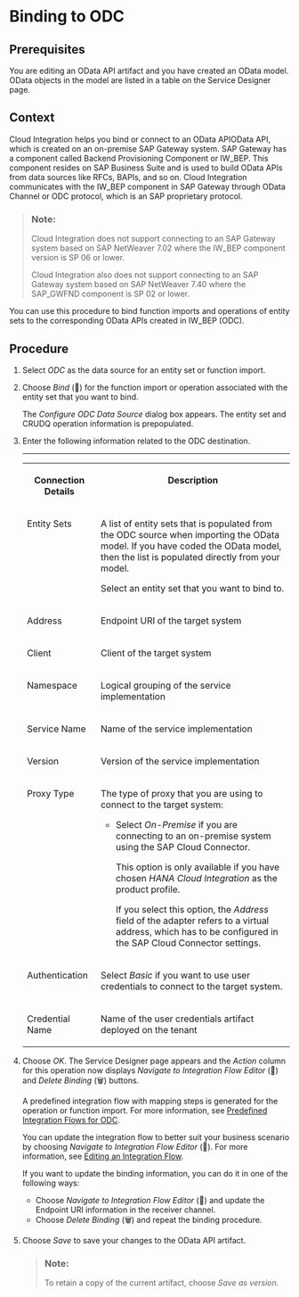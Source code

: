 <!-- loio460e1727bf5f4eb3b69e6945b5758c6b -->

<link rel="stylesheet" type="text/css" href="../css/sap-icons.css"/>

# Binding to ODC



## Prerequisites

You are editing an OData API artifact and you have created an OData model. OData objects in the model are listed in a table on the Service Designer page.



## Context

Cloud Integration helps you bind or connect to an OData APIOData API, which is created on an on-premise SAP Gateway system. SAP Gateway has a component called Backend Provisioning Component or IW\_BEP. This component resides on SAP Business Suite and is used to build OData APIs from data sources like RFCs, BAPIs, and so on. Cloud Integration communicates with the IW\_BEP component in SAP Gateway through OData Channel or ODC protocol, which is an SAP proprietary protocol.

> ### Note:  
> Cloud Integration does not support connecting to an SAP Gateway system based on SAP NetWeaver 7.02 where the IW\_BEP component version is SP 06 or lower.
> 
> Cloud Integration also does not support connecting to an SAP Gateway system based on SAP NetWeaver 7.40 where the SAP\_GWFND component is SP 02 or lower.

You can use this procedure to bind function imports and operations of entity sets to the corresponding OData APIs created in IW\_BEP \(ODC\).



## Procedure

1.  Select *ODC* as the data source for an entity set or function import.

2.  Choose *Bind* \(:link:\) for the function import or operation associated with the entity set that you want to bind.

    The *Configure ODC Data Source* dialog box appears. The entity set and CRUDQ operation information is prepopulated.

3.  Enter the following information related to the ODC destination.

    ****


    <table>
    <tr>
    <th valign="top">

    Connection Details


    
    </th>
    <th valign="top">

    Description


    
    </th>
    </tr>
    <tr>
    <td valign="top">
    
    Entity Sets


    
    </td>
    <td valign="top">
    
    A list of entity sets that is populated from the ODC source when importing the OData model. If you have coded the OData model, then the list is populated directly from your model.

    Select an entity set that you want to bind to.


    
    </td>
    </tr>
    <tr>
    <td valign="top">
    
    Address


    
    </td>
    <td valign="top">
    
    Endpoint URI of the target system


    
    </td>
    </tr>
    <tr>
    <td valign="top">
    
    Client


    
    </td>
    <td valign="top">
    
    Client of the target system


    
    </td>
    </tr>
    <tr>
    <td valign="top">
    
    Namespace


    
    </td>
    <td valign="top">
    
    Logical grouping of the service implementation


    
    </td>
    </tr>
    <tr>
    <td valign="top">
    
    Service Name


    
    </td>
    <td valign="top">
    
    Name of the service implementation


    
    </td>
    </tr>
    <tr>
    <td valign="top">
    
    Version


    
    </td>
    <td valign="top">
    
    Version of the service implementation


    
    </td>
    </tr>
    <tr>
    <td valign="top">
    
    Proxy Type


    
    </td>
    <td valign="top">
    
    The type of proxy that you are using to connect to the target system:

    -   Select *On-Premise* if you are connecting to an on-premise system using the SAP Cloud Connector.

        This option is only available if you have chosen *HANA Cloud Integration* as the product profile.

        If you select this option, the *Address* field of the adapter refers to a virtual address, which has to be configured in the SAP Cloud Connector settings.



    
    </td>
    </tr>
    <tr>
    <td valign="top">
    
    Authentication


    
    </td>
    <td valign="top">
    
    Select *Basic* if you want to use user credentials to connect to the target system.


    
    </td>
    </tr>
    <tr>
    <td valign="top">
    
    Credential Name


    
    </td>
    <td valign="top">
    
    Name of the user credentials artifact deployed on the tenant


    
    </td>
    </tr>
    </table>
    
4.  Choose *OK*. The Service Designer page appears and the *Action* column for this operation now displays *Navigate to Integration Flow Editor* \(<span class="SAP-icons"></span>\) and *Delete Binding* \(:wastebasket:\) buttons.

    A predefined integration flow with mapping steps is generated for the operation or function import. For more information, see [Predefined Integration Flows for ODC](predefined-integration-flows-for-odc-677fcba.md).

    You can update the integration flow to better suit your business scenario by choosing *Navigate to Integration Flow Editor* \(<span class="SAP-icons"></span>\). For more information, see [Editing an Integration Flow](editing-an-integration-flow-ccd062a.md).

    If you want to update the binding information, you can do it in one of the following ways:

    -   Choose *Navigate to Integration Flow Editor* \(<span class="SAP-icons"></span>\) and update the Endpoint URI information in the receiver channel.
    -   Choose *Delete Binding* \(:wastebasket:\) and repeat the binding procedure.

5.  Choose *Save* to save your changes to the OData API artifact.

    > ### Note:  
    > To retain a copy of the current artifact, choose *Save as version*.


